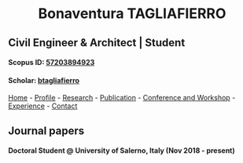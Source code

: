 
#  <center> Bonaventura TAGLIAFIERRO <center> #

##  Civil Engineer & Architect | Student 

####  Scopus ID: [57203894923](https://www.scopus.com/authid/detail.uri?authorId=57203894923)
####  Scholar: [btagliafierro](https://scholar.google.com/citations?hl=en&user=JX-TrjQAAAAJ)
[Home](index.md) - [Profile](profile.md) - [Research](research.md) - [Publication](publication.md) - [Conference and Workshop](events.md) - [Experience](experience) - [Contact](contact.md) 

## Journal papers
#### Doctoral Student @ **University of Salerno**, Italy (Nov 2018 - present)